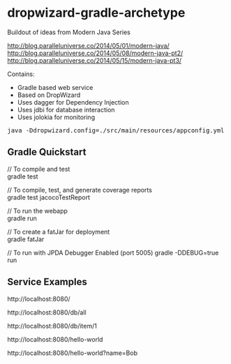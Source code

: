 # dropwizard-gradle-archetype

Buildout of ideas from Modern Java Series

http://blog.paralleluniverse.co/2014/05/01/modern-java/<br/>
http://blog.paralleluniverse.co/2014/05/08/modern-java-pt2/<br/>
http://blog.paralleluniverse.co/2014/05/15/modern-java-pt3/

Contains:

* Gradle based web service
* Based on DropWizard
* Uses dagger for Dependency Injection
* Uses jdbi for database interaction
* Uses jolokia for monitoring

<pre>java -Ddropwizard.config=./src/main/resources/appconfig.yml -jar ./build/libs/dropwizard-gradle-archetype-0.1.0-fatJar.jar</pre>



## Gradle Quickstart

// To compile and test<br/>
 gradle test
  
//  To compile, test, and generate coverage reports<br/>
 gradle test jacocoTestReport

// To run the webapp<br/>
 gradle run

// To create a fatJar for deployment<br/>
 gradle fatJar
 
 // To run with JPDA Debugger Enabled (port 5005)
 gradle -DDEBUG=true run
 
## Service Examples

http://localhost:8080/

http://localhost:8080/db/all

http://localhost:8080/db/item/1

http://localhost:8080/hello-world

http://localhost:8080/hello-world?name=Bob



